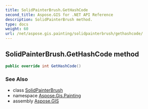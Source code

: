 ```yaml
---
title: SolidPainterBrush.GetHashCode
second_title: Aspose.GIS for .NET API Reference
description: SolidPainterBrush method. 
type: docs
weight: 60
url: /net/aspose.gis.painting/solidpainterbrush/gethashcode/
---
```

## SolidPainterBrush.GetHashCode method

```csharp
public override int GetHashCode()
```

### See Also

* class [SolidPainterBrush](../)
* namespace [Aspose.Gis.Painting](../../solidpainterbrush/)
* assembly [Aspose.GIS](../../../)



